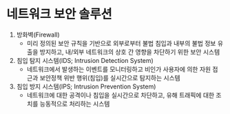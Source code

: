 # 네트워크 보안 솔루션
1. 방화벽(Firewall)
   - 미리 정의된 보안 규칙을 기반으로 외부로부터 불법 침입과 내부의 불법 정보 유출을 방지하고, 내/외부 네트워크의 상호 간 영향을 차단하기 위한 보안 시스템
2. 침입 탐지 시스템(IDS; Intrusion Detection System)
   - 네트워크에서 발생하는 이벤트를 모니터링하고 비인가 사용자에 의한 자원 접근과 보안정책 위반 행위(침입)를 실시간으로 탐지하는 시스템
3. 침입 방지 시스템(IPS; Intrusion Prevention System)
   - 네트워크에 대한 공격이나 침입을 실시간으로 차단하고, 유해 트래픽에 대한 조치를 능동적으로 처리하는 시스템